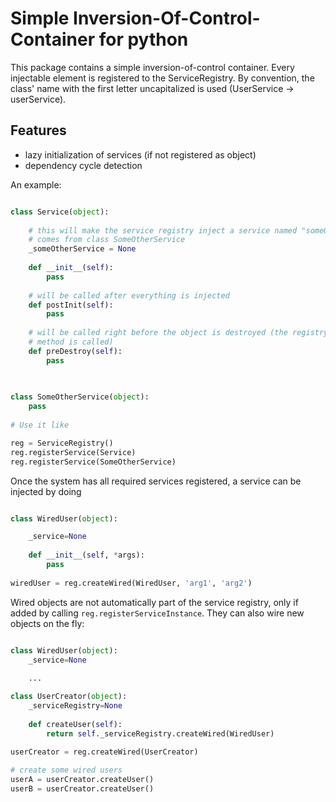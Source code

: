 # Simple Inversion-Of-Control-Container for python #

This package contains a simple inversion-of-control container. Every injectable element is registered
to the ServiceRegistry. By convention, the class' name with the first letter uncapitalized is used
(UserService -> userService).

## Features ##

* lazy initialization of services (if not registered as object)
* dependency cycle detection

An example:


```python

class Service(object):
    
    # this will make the service registry inject a service named "someOtherService" which 
    # comes from class SomeOtherService
    _someOtherService = None
    
    def __init__(self):
        pass
        
    # will be called after everything is injected
    def postInit(self):
        pass
        
    # will be called right before the object is destroyed (the registry's destroy
    # method is called)
    def preDestroy(self):
        pass
        
        

class SomeOtherService(object):
    pass
    
# Use it like

reg = ServiceRegistry()
reg.registerService(Service)
reg.registerService(SomeOtherService)

```

Once the system has all required services registered, a service can be injected by doing

```python

class WiredUser(object):

    _service=None
    
    def __init__(self, *args):
        pass
        
wiredUser = reg.createWired(WiredUser, 'arg1', 'arg2')


```

Wired objects are not automatically part of the service registry, only if added by calling `reg.registerServiceInstance`.
They can also wire new objects on the fly:

```python

class WiredUser(object):
    _service=None
    
    ...

class UserCreator(object):
    _serviceRegistry=None
    
    def createUser(self):
        return self._serviceRegistry.createWired(WiredUser) 
    
userCreator = reg.createWired(UserCreator)

# create some wired users
userA = userCreator.createUser()
userB = userCreator.createUser()
```